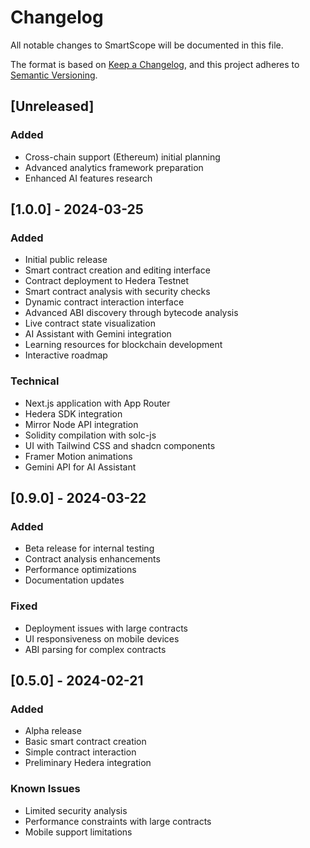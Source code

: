# Changelog

All notable changes to SmartScope will be documented in this file.

The format is based on [Keep a Changelog](https://keepachangelog.com/en/1.0.0/),
and this project adheres to [Semantic Versioning](https://semver.org/spec/v2.0.0.html).

## [Unreleased]

### Added
- Cross-chain support (Ethereum) initial planning
- Advanced analytics framework preparation
- Enhanced AI features research

## [1.0.0] - 2024-03-25

### Added
- Initial public release
- Smart contract creation and editing interface
- Contract deployment to Hedera Testnet
- Smart contract analysis with security checks
- Dynamic contract interaction interface
- Advanced ABI discovery through bytecode analysis
- Live contract state visualization
- AI Assistant with Gemini integration
- Learning resources for blockchain development
- Interactive roadmap

### Technical
- Next.js application with App Router
- Hedera SDK integration
- Mirror Node API integration
- Solidity compilation with solc-js
- UI with Tailwind CSS and shadcn components
- Framer Motion animations
- Gemini API for AI Assistant

## [0.9.0] - 2024-03-22

### Added
- Beta release for internal testing
- Contract analysis enhancements
- Performance optimizations
- Documentation updates

### Fixed
- Deployment issues with large contracts
- UI responsiveness on mobile devices
- ABI parsing for complex contracts

## [0.5.0] - 2024-02-21

### Added
- Alpha release
- Basic smart contract creation
- Simple contract interaction
- Preliminary Hedera integration

### Known Issues
- Limited security analysis
- Performance constraints with large contracts
- Mobile support limitations 